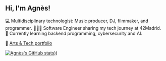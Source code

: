## Hi, I'm Agnès!

💻 Multidisciplinary technologist: Music producer, DJ, filmmaker, and programmer.
👩🏻‍💻 Software Engineer sharing my tech journey at 42Madrid.
💭 Currently learning backend programming, cybersecurity and AI.

🌟 [Arts & Tech portfolio](agneshayden.carrd.co)

[![Agnès's GitHub stats](https://github-readme-stats.vercel.app/api?username=agn3shayd3n&count_private=true&show_icons=true&theme=tokyonight&hide_rank=false))](https://github.com/anuraghazra/github-readme-stats))
